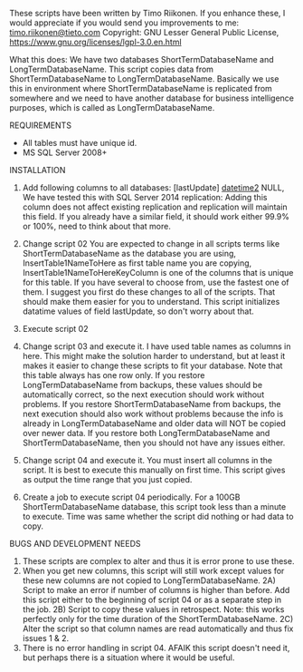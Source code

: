 These scripts have been written by Timo Riikonen.
If you enhance these, I would appreciate if you would send you improvements to me: timo.riikonen@tieto.com
Copyright: GNU Lesser General Public License, https://www.gnu.org/licenses/lgpl-3.0.en.html

What this does:
We have two databases ShortTermDatabaseName and LongTermDatabaseName. This script copies data from ShortTermDatabaseName to LongTermDatabaseName.
Basically we use this in environment where ShortTermDatabaseName is replicated from somewhere and we need to have another database for business 
intelligence purposes, which is called as LongTermDatabaseName.


REQUIREMENTS
- All tables must have unique id.
- MS SQL Server 2008+


INSTALLATION
1) Add following columns to all databases:
	[lastUpdate] [datetime2](7) NULL,
We have tested this with SQL Server 2014 replication: Adding this column does not affect existing replication and replication will maintain this field.
If you already have a similar field, it should work either 99.9% or 100%, need to think about that more.

2) Change script 02
You are expected to change in all scripts terms like ShortTermDatabaseName as the database you are using, InsertTable1NameToHere as first table name you 
are copying, InsertTable1NameToHereKeyColumn is one of the columns that is unique for this table. If you have several to choose from, use the fastest one
of them.
I suggest you first do these changes to all of the scripts. That should make them easier for you to understand.
This script initializes datatime values of field lastUpdate, so don't worry about that.

3) Execute script 02

4) Change script 03 and execute it.
I have used table names as columns in here. This might make the solution harder to understand, but at least it makes it easier to change these scripts to
fit your database.
Note that this table always has one row only.
If you restore LongTermDatabaseName from backups, these values should be automatically correct, so the next execution should work without problems.
If you restore ShortTermDatabaseName from backups, the next execution should also work without problems because the info is already in 
LongTermDatabaseName and older data will NOT be copied over newer data.
If you restore both LongTermDatabaseName and ShortTermDatabaseName, then you should not have any issues either.

5) Change script 04 and execute it.
You must insert all columns in the script.
It is best to execute this manually on first time.
This script gives as output the time range that you just copied.

6) Create a job to execute script 04 periodically. For a 100GB ShortTermDatabaseName database, this script took less than a minute to execute. 
Time was same whether the script did nothing or had data to copy.


BUGS AND DEVELOPMENT NEEDS
1) These scripts are complex to alter and thus it is error prone to use these.
2) When you get new columns, this script will still work except values for these new columns are not copied to LongTermDatabaseName.
2A) Script to make an error if number of columns is higher than before. Add this script either to the  beginning of script 04 or as a separate step in the 
job.
2B) Script to copy these values in retrospect. Note: this works perfectly only for the time duration of the ShortTermDatabaseName.
2C) Alter the script so that column names are read automatically and thus fix issues 1 & 2.
3) There is no error handling in script 04. 
AFAIK this script doesn't need it, but perhaps there is a situation where it would be useful.


